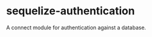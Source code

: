 sequelize-authentication
========================

A connect module for authentication against a database.